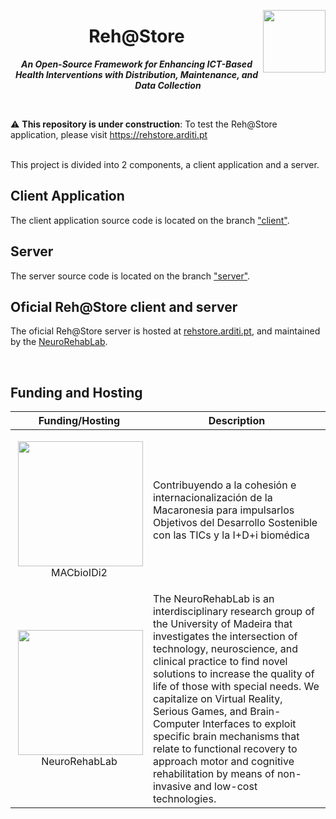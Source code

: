 <p align="center">

<img style="float: right;" width="100px" src="https://raw.githubusercontent.com/Zlynt/Reh-Store/master/docs/images/logo_rehstore.svg">
<h1 align="center">Reh@Store</h1>

***<p align="center">An Open-Source Framework for Enhancing ICT-Based Health Interventions with Distribution, Maintenance, and Data Collection</p>***
<p/>

<br/>

:warning: **This repository is under construction**: To test the Reh@Store application, please visit https://rehstore.arditi.pt
<br/>
<br/>

This project is divided into 2 components, a client application and a server.

## Client Application

The client application source code is located on the branch ["client"](https://github.com/Zlynt/Reh-Store/tree/client).

## Server

The server source code is located on the branch ["server"](https://github.com/Zlynt/Reh-Store/tree/server).

## Oficial Reh@Store client and server
The oficial Reh@Store server is hosted at [rehstore.arditi.pt](https://rehstore.arditi.pt), and maintained by the  [NeuroRehabLab](https://neurorehablab.arditi.pt).

<br/>

## Funding and Hosting

| Funding/Hosting | Description |
|--|--|
| <p align="center"><img style="float: right;" width="200" src="https://neurorehablab.arditi.pt/wp-content/uploads/2021/03/logo_mac.jpg">MACbioIDi2</p>  | Contribuyendo a la cohesión e internacionalización de la Macaronesia para impulsarlos Objetivos del Desarrollo Sostenible con las TICs y la I+D+i biomédica |
| <p align="center"><img style="float: right;" width="200" src="https://pbs.twimg.com/profile_images/1617678149474451456/xRShzGiM_400x400.jpg">NeuroRehabLab</p> | The NeuroRehabLab is an interdisciplinary research group of the University of Madeira that investigates the intersection of technology, neuroscience, and clinical practice to find novel solutions to increase the quality of life of those with special needs. We capitalize on Virtual Reality, Serious Games, and Brain-Computer Interfaces to exploit specific brain mechanisms that relate to functional recovery to approach motor and cognitive rehabilitation by means of non-invasive and low-cost technologies. |
